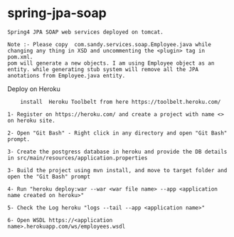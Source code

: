 # spring-jpa-soap
    Spring4 JPA SOAP web services deployed on tomcat.

    Note :- Please copy  com.sandy.services.soap.Employee.java while changing any thing in XSD and uncommenting the <plugin> tag in pom.xml.
    pom will generate a new objects. I am using Employee object as an entity. while generating stub system will remove all the JPA anotations from Employee.java entity.
    
Deploy on Heroku
    
        install  Heroku Toolbelt from here https://toolbelt.heroku.com/
    
    1- Register on https://heroku.com/ and create a project with name <> on heroku site.
    
    2- Open "Git Bash" - Right click in any directory and open "Git Bash" prompt.
    
    3- Create the postgress database in heroku and provide the DB details in src/main/resources/application.properties
    
    3- Build the project using mvn install, and move to target folder and open the "Git Bash" prompt 
    
    4- Run "heroku deploy:war --war <war file name> --app <application name created on heroku>"
    
    5- Check the Log heroku "logs --tail --app <application name>"
    
    6- Open WSDL https://<application name>.herokuapp.com/ws/employees.wsdl
